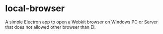 # local-browser

A simple Electron app to open a Webkit browser on Windows PC or Server that does not allowed other browser than EI.

